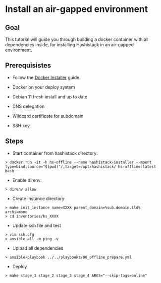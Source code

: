 # Install an air-gapped environment

## Goal

This tutorial will guide you through building a docker container with all dependencies
inside, for installing Hashistack in an air-gapped environment.

## Prerequisistes

* Follow the [Docker Installer](/howto/setup_with_docker_installer.md) guide.

* Docker on your deploy system  
* Debian 11 fresh install and up to date  
* DNS delegation  
* Wildcard certificate for subdomain  
* SSH key

## Steps

* Start container from hashistack directory:

```{code-block}
> docker run -it -h hs-offline --name hashistack-installer --mount type=bind,source="$(pwd)"/,target=/opt/hashistack/ hs-offline:latest bash
```

* Enable direnv:

```{code-block}
> direnv allow
```

* Create instance directory
```{code-block}
> make init_instance name=XXXX parent_domain=%sub.domain.tld% archi=mono
> cd inventories/hs_XXXX
```

* Update ssh file and test
```{code-block}
> vim ssh.cfg
> ansible all -m ping -v
```

* Upload all dependencies
```{code-block}
> ansible-playbook ../../playbooks/00_offline_prepare.yml
```

* Deploy
```{code-block}
> make stage_1 stage_2 stage_3 stage_4 ARGS="--skip-tags=online"
```
